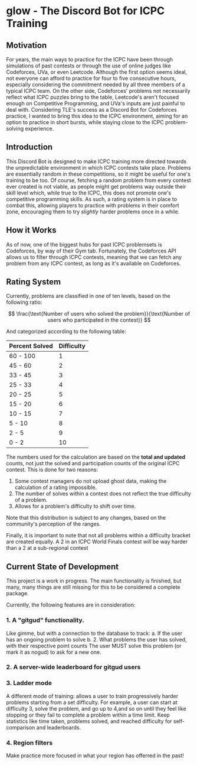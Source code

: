 # glow - The Discord Bot for ICPC Training

## Motivation
For years, the main ways to practice for the ICPC have been through simulations of past contests or through the use of online judges like Codeforces, UVa, or even Leetcode. Although the first option seems ideal, not everyone can afford to practice for four to five consecutive hours, especially considering the commitment needed by all three members of a typical ICPC team. On the other side, Codeforces' problems not necessarily reflect what ICPC puzzles bring to the table, Leetcode's aren't focused enough on Competitive Programming, and UVa's inputs are just painful to deal with. Considering TLE's success as a Discord Bot for Codeforces practice, I wanted to bring this idea to the ICPC environment, aiming for an option to practice in short bursts, while staying close to the ICPC problem-solving experience.

## Introduction
This Discord Bot is designed to make ICPC training more directed towards the unpredictable environment in which ICPC contests take place. Problems are essentially random in these competitions, so it might be useful for one's training to be too. Of course, fetching a random problem from every contest ever created is not viable, as people might get problems way outside their skill level which, while true to the ICPC, this does not promote one's competitive programming skills. As such, a rating system is in place to combat this, allowing players to practice with problems in their comfort zone, encouraging them to try *slightly* harder problems once in a while.

## How it Works
As of now, one of the biggest hubs for past ICPC problemsets is Codeforces, by way of their Gym tab. Fortunately, the Codeforces API allows us to filter through ICPC contests, meaning that we can fetch any problem from any ICPC contest, as long as it's available on Codeforces.

## Rating System
Currently, problems are classified in one of ten levels, based on the following ratio:

$$ \frac{\text{Number of users who solved the problem}}{\text{Number of users who participated in the contest}} $$

And categorized according to the following table:

| Percent Solved | Difficulty |
|----------------|------------|
| 60 - 100       | 1          |
| 45 - 60        | 2          |
| 33 - 45        | 3          |
| 25 - 33        | 4          |
| 20 - 25        | 5          |
| 15 - 20        | 6          |
| 10 - 15        | 7          |
| 5 - 10         | 8          |
| 2 - 5          | 9          |
| 0 - 2          | 10         |

The numbers used for the calculation are based on the **total and updated** counts, not just the solved and participation counts of the original ICPC contest. This is done for two reasons:
1. Some contest managers do not upload ghost data, making the calculation of a rating impossible.
2. The number of solves within a contest does not reflect the true difficulty of a problem.
3. Allows for a problem's difficulty to shift over time.

Note that this distribution is subject to any changes, based on the community's perception of the ranges.

Finally, it is important to note that not all problems within a difficulty bracket are created equally. A 2 in an ICPC World Finals contest *will* be way harder than a 2 at a sub-regional contest

## Current State of Development
This project is a work in progress. The main functionality is finished, but many, many things are still missing for this to be considered a complete package.

Currently, the following features are in consideration:
### 1. A "gitgud" functionality.
Like gimme, but with a connection to the database to track:
a. If the user has an ongoing problem to solve
b. 2. What problems the user has solved, with their respective point counts
The user MUST solve this problem (or mark it as nogud) to ask for a new one.

### 2. A server-wide leaderboard for gitgud users

### 3. Ladder mode
A different mode of training: allows a user to train progressively harder problems starting from a set difficulty. For example, a user can start at difficulty 3, solve the problem, and go up to 4,and so on until they feel like stopping or they fail to complete a problem within a time limit. Keep statistics like time taken, problems solved, and reached difficulty for self-comparison and leaderboards.

### 4. Region filters
Make practice more focused in what your region has offerred in the past!
